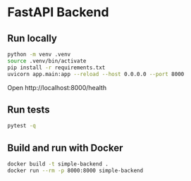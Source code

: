 # FastAPI Backend

## Run locally

```bash
python -m venv .venv
source .venv/bin/activate
pip install -r requirements.txt
uvicorn app.main:app --reload --host 0.0.0.0 --port 8000
```

Open http://localhost:8000/health

## Run tests

```bash
pytest -q
```

## Build and run with Docker

```bash
docker build -t simple-backend .
docker run --rm -p 8000:8000 simple-backend
``` 